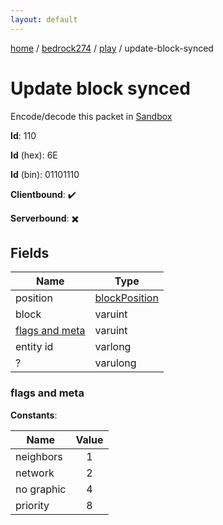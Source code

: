 ```yaml
---
layout: default
---
```


[home](/)  /  [bedrock274](/protocol/bedrock274)  /  [play](/protocol/bedrock274/play)  /  update-block-synced

# Update block synced

Encode/decode this packet in [Sandbox](../../../sandbox/bedrock274#Play.UpdateBlockSynced)

**Id**: 110

**Id** (hex): 6E

**Id** (bin): 01101110

**Clientbound**: ✔️

**Serverbound**: ✖️

## Fields

Name | Type
---|---
position | [blockPosition](/protocol/bedrock274/types/block-position)
block | varuint
[flags and meta](#flags-and-meta) | varuint
entity id | varlong
? | varulong

### flags and meta

**Constants**:

Name | Value
---|:---:
neighbors | 1
network | 2
no graphic | 4
priority | 8
